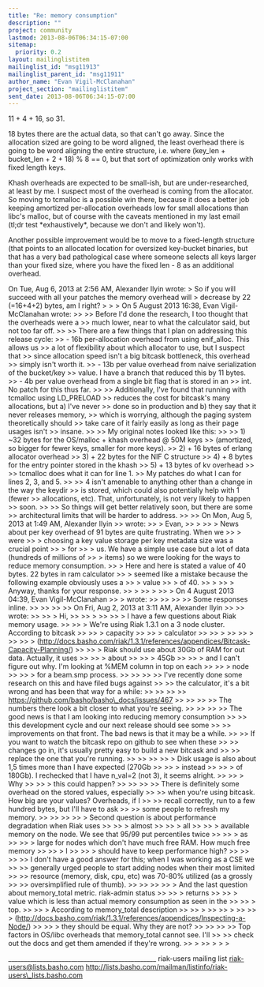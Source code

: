 ```yaml
---
title: "Re: memory consumption"
description: ""
project: community
lastmod: 2013-08-06T06:34:15-07:00
sitemap:
  priority: 0.2
layout: mailinglistitem
mailinglist_id: "msg11913"
mailinglist_parent_id: "msg11911"
author_name: "Evan Vigil-McClanahan"
project_section: "mailinglistitem"
sent_date: 2013-08-06T06:34:15-07:00
---
```



11 + 4 + 16, so 31.

18 bytes there are the actual data, so that can't go away. Since the
allocation sized are going to be word aligned, the least overhead
there is going to be word aligning the entire structure, i.e. where
(key\_len + bucket\_len + 2 + 18) % 8 == 0, but that sort of
optimization only works with fixed length keys.

Khash overheads are expected to be small-ish, but are
under-researched, at least by me. I suspect most of the overhead is
coming from the allocator. So moving to tcmalloc is a possible win
there, because it does a better job keeping amortized per-allocation
overheads low for small allocations than libc's malloc, but of course
with the caveats mentioned in my last email (tl;dr test
\*exhaustively\*, because we don't and likely won't).

Another possible improvement would be to move to a fixed-length
structure (that points to an allocated location for oversized
key-bucket binaries, but that has a very bad pathological case where
someone selects all keys larger than your fixed size, where you have
the fixed len - 8 as an additional overhead.

On Tue, Aug 6, 2013 at 2:56 AM, Alexander Ilyin  wrote:
&gt; So if you will succeed with all your patches the memory overhead will
&gt; decrease by 22 (=16+4+2) bytes, am I right?
&gt;
&gt;
&gt; On 5 August 2013 16:38, Evan Vigil-McClanahan  wrote:
&gt;&gt;
&gt;&gt; Before I'd done the research, I too thought that the overheads were a
&gt;&gt; much lower, near to what the calculator said, but not too far off.
&gt;&gt;
&gt;&gt; There are a few things that I plan on addressing this release cycle:
&gt;&gt; - 16b per-allocation overhead from using enif\_alloc. This allows us
&gt;&gt; a lot of flexibility about which allocator to use, but I suspect that
&gt;&gt; since allocation speed isn't a big bitcask bottleneck, this overhead
&gt;&gt; simply isn't worth it.
&gt;&gt; - 13b per value overhead from naive serialization of the bucket/key
&gt;&gt; value. I have a branch that reduced this by 11 bytes.
&gt;&gt; - 4b per value overhead from a single bit flag that is stored in an
&gt;&gt; int. No patch for this thus far.
&gt;&gt;
&gt;&gt; Additionally, I've found that running with tcmalloc using LD\_PRELOAD
&gt;&gt; reduces the cost for bitcask's many allocations, but a) I've never
&gt;&gt; done so in production and b) they say that it never releases memory,
&gt;&gt; which is worrying, although the paging system theoretically should
&gt;&gt; take care of it fairly easily as long as their page usages isn't
&gt;&gt; insane.
&gt;&gt;
&gt;&gt; My original notes looked like this:
&gt;&gt;
&gt;&gt; 1) ~32 bytes for the OS/malloc + khash overhead @ 50M keys
&gt;&gt; (amortized, so bigger for fewer keys, smaller for more keys).
&gt;&gt; 2) + 16 bytes of erlang allocator overhead
&gt;&gt; 3) + 22 bytes for the NIF C structure
&gt;&gt; 4) + 8 bytes for the entry pointer stored in the khash
&gt;&gt; 5) + 13 bytes of kv overhead
&gt;&gt;
&gt;&gt; tcmalloc does what it can for line 1.
&gt;&gt; My patches do what I can for lines 2, 3, and 5.
&gt;&gt;
&gt;&gt; 4 isn't amenable to anything other than a change in the way the keydir
&gt;&gt; is stored, which could also potentially help with 1 (fewer
&gt;&gt; allocations, etc). That, unfortunately, is not very likely to happen
&gt;&gt; soon.
&gt;&gt;
&gt;&gt; So things will get better relatively soon, but there are some
&gt;&gt; architectural limits that will be harder to address.
&gt;&gt;
&gt;&gt; On Mon, Aug 5, 2013 at 1:49 AM, Alexander Ilyin 
&gt;&gt; wrote:
&gt;&gt; &gt; Evan,
&gt;&gt; &gt;
&gt;&gt; &gt; News about per key overhead of 91 bytes are quite frustrating. When we
&gt;&gt; &gt; were
&gt;&gt; &gt; choosing a key value storage per key metadata size was a crucial point
&gt;&gt; &gt; for
&gt;&gt; &gt; us. We have a simple use case but a lot of data (hundreds of millions of
&gt;&gt; &gt; items) so we were looking for the ways to reduce memory consumption.
&gt;&gt; &gt; Here and here is stated a value of 40 bytes. 22 bytes in ram calculator
&gt;&gt; &gt; seemed like a mistake because the following example obviously uses a
&gt;&gt; &gt; value
&gt;&gt; &gt; of 40.
&gt;&gt; &gt;
&gt;&gt; &gt; Anyway, thanks for your response.
&gt;&gt; &gt;
&gt;&gt; &gt;
&gt;&gt; &gt; On 4 August 2013 04:39, Evan Vigil-McClanahan 
&gt;&gt; &gt; wrote:
&gt;&gt; &gt;&gt;
&gt;&gt; &gt;&gt; Some responses inline.
&gt;&gt; &gt;&gt;
&gt;&gt; &gt;&gt; On Fri, Aug 2, 2013 at 3:11 AM, Alexander Ilyin 
&gt;&gt; &gt;&gt; wrote:
&gt;&gt; &gt;&gt; &gt; Hi,
&gt;&gt; &gt;&gt; &gt;
&gt;&gt; &gt;&gt; &gt; I have a few questions about Riak memory usage.
&gt;&gt; &gt;&gt; &gt; We're using Riak 1.3.1 on a 3 node cluster. According to bitcask
&gt;&gt; &gt;&gt; &gt; capacity
&gt;&gt; &gt;&gt; &gt; calculator
&gt;&gt; &gt;&gt; &gt;
&gt;&gt; &gt;&gt; &gt;
&gt;&gt; &gt;&gt; &gt; (http://docs.basho.com/riak/1.3.1/references/appendices/Bitcask-Capacity-Planning/)
&gt;&gt; &gt;&gt; &gt; Riak should use about 30Gb of RAM for out data. Actually, it uses
&gt;&gt; &gt;&gt; &gt; about
&gt;&gt; &gt;&gt; &gt; 45Gb
&gt;&gt; &gt;&gt; &gt; and I can't figure out why. I'm looking at %MEM column in top on each
&gt;&gt; &gt;&gt; &gt; node
&gt;&gt; &gt;&gt; &gt; for a beam.smp process.
&gt;&gt; &gt;&gt;
&gt;&gt; &gt;&gt; I've recently done some research on this and have filed bugs against
&gt;&gt; &gt;&gt; the calculator, it's a bit wrong and has been that way for a while:
&gt;&gt; &gt;&gt;
&gt;&gt; &gt;&gt; https://github.com/basho/basho\_docs/issues/467
&gt;&gt; &gt;&gt;
&gt;&gt; &gt;&gt; The numbers there look a bit closer to what you're seeing.
&gt;&gt; &gt;&gt;
&gt;&gt; &gt;&gt; The good news is that I am looking into reducing memory consumption
&gt;&gt; &gt;&gt; this development cycle and our next release should see some
&gt;&gt; &gt;&gt; improvements on that front. The bad news is that it may be a while.
&gt;&gt; &gt;&gt; If you want to watch the bitcask repo on github to see when these
&gt;&gt; &gt;&gt; changes go in, it's usually pretty easy to build a new bitcask and
&gt;&gt; &gt;&gt; replace the one that you're running.
&gt;&gt; &gt;&gt;
&gt;&gt; &gt;&gt; &gt; Disk usage is also about 1,5 times more than I have expected (270Gb
&gt;&gt; &gt;&gt; &gt; instead
&gt;&gt; &gt;&gt; &gt; of 180Gb). I rechecked that I have n\_val=2 (not 3), it seems alright.
&gt;&gt; &gt;&gt; &gt; Why
&gt;&gt; &gt;&gt; &gt; this could happen?
&gt;&gt; &gt;&gt;
&gt;&gt; &gt;&gt; There is definitely some overhead on the stored values, especially
&gt;&gt; &gt;&gt; when you're using bitcask. How big are your values? Overheads, if I
&gt;&gt; &gt;&gt; recall correctly, run to a few hundred bytes, but I'll have to ask
&gt;&gt; &gt;&gt; some people to refresh my memory.
&gt;&gt; &gt;&gt;
&gt;&gt; &gt;&gt; &gt; Second question is about performance degradation when Riak uses
&gt;&gt; &gt;&gt; &gt; almost
&gt;&gt; &gt;&gt; &gt; all
&gt;&gt; &gt;&gt; &gt; available memory on the node. We see that 95/99 put percentiles twice
&gt;&gt; &gt;&gt; &gt; as
&gt;&gt; &gt;&gt; &gt; large for nodes which don't have much free RAM. How much free memory
&gt;&gt; &gt;&gt; &gt; I
&gt;&gt; &gt;&gt; &gt; should have to keep performance high?
&gt;&gt; &gt;&gt;
&gt;&gt; &gt;&gt; I don't have a good answer for this; when I was working as a CSE we
&gt;&gt; &gt;&gt; generally urged people to start adding nodes when their most limited
&gt;&gt; &gt;&gt; resource (memory, disk, cpu, etc) was 70-80% utilized (as a grossly
&gt;&gt; &gt;&gt; oversimplified rule of thumb).
&gt;&gt; &gt;&gt;
&gt;&gt; &gt;&gt; &gt; And the last question about memory\_total metric. riak-admin status
&gt;&gt; &gt;&gt; &gt; returns
&gt;&gt; &gt;&gt; &gt; value which is less than actual memory consumption as seen in the
&gt;&gt; &gt;&gt; &gt; top.
&gt;&gt; &gt;&gt; &gt; According to memory\_total description
&gt;&gt; &gt;&gt; &gt;
&gt;&gt; &gt;&gt; &gt;
&gt;&gt; &gt;&gt; &gt; (http://docs.basho.com/riak/1.3.1/references/appendices/Inspecting-a-Node/)
&gt;&gt; &gt;&gt; &gt; they should be equal. Why they are not?
&gt;&gt; &gt;&gt;
&gt;&gt; &gt;&gt; Top factors in OS/libc overheads that memory\_total cannot see. I'll
&gt;&gt; &gt;&gt; check out the docs and get them amended if they're wrong.
&gt;&gt; &gt;
&gt;&gt; &gt;
&gt;
&gt;

\_\_\_\_\_\_\_\_\_\_\_\_\_\_\_\_\_\_\_\_\_\_\_\_\_\_\_\_\_\_\_\_\_\_\_\_\_\_\_\_\_\_\_\_\_\_\_
riak-users mailing list
riak-users@lists.basho.com
http://lists.basho.com/mailman/listinfo/riak-users\_lists.basho.com

